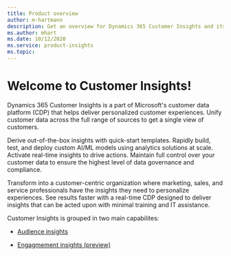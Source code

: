 ```yaml
---
title: Product overview
author: m-hartmann
description: Get an overview for Dynamics 365 Customer Insights and its capabilites.
ms.author: mhart
ms.date: 10/12/2020
ms.service: product-insights
ms.topic: 
---
```


# Welcome to Customer Insights!

Dynamics 365 Customer Insights is a part of Microsoft's customer data platform (CDP) that helps deliver personalized customer experiences. Unify customer data across the full range of sources to get a single view of customers. 

Derive out-of-the-box insights with quick-start templates. Rapidly build, test, and deploy custom AI/ML models using analytics solutions at scale. Activate real-time insights to drive actions. Maintain full control over your customer data to ensure the highest level of data governance and compliance. 

Transform into a customer-centric organization where marketing, sales, and service professionals have the insights they need to personalize experiences. See results faster with a real-time CDP designed to deliver insights that can be acted upon with minimal training and IT assistance. 

Customer Insights is grouped in two main capabilites: 

- [Audience insights](audience-insights/index.yml)

- [Engagmement insights (preview)](engagement-insights/index.yml)